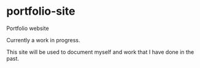 # portfolio-site
Portfolio website

Currently a work in progress.  

This site will be used to document myself and work that I have done in the past.
